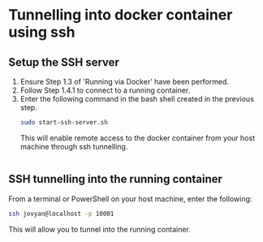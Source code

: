 # Tunnelling into docker container using ssh

## Setup the SSH server
1. Ensure Step 1.3 of 'Running via Docker' have been performed.
1. Follow Step 1.4.1 to connect to a running container. 
2. Enter the following command in the bash shell created in the previous step.
    ```bash
    sudo start-ssh-server.sh
    ```
   This will enable remote access to the  docker container from your host machine through ssh tunnelling.
   
``` Important:: Running the script above, changes the password of the default user of the docker container (jovyan) to 'admin'.
```   

## SSH tunnelling into the running container
From a terminal or PowerShell on your host machine, enter the following:
```bash
ssh jovyan@localhost -p 10001
```
This will allow you to tunnel into the running container. 
